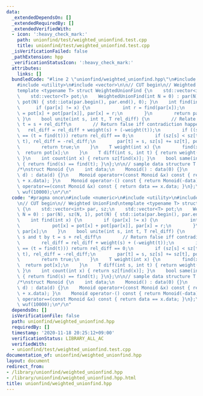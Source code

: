 ```yaml
---
data:
  _extendedDependsOn: []
  _extendedRequiredBy: []
  _extendedVerifiedWith:
  - icon: ':heavy_check_mark:'
    path: unionfind/test/weighted_unionfind.test.cpp
    title: unionfind/test/weighted_unionfind.test.cpp
  _isVerificationFailed: false
  _pathExtension: hpp
  _verificationStatusIcon: ':heavy_check_mark:'
  attributes:
    links: []
  bundledCode: "#line 2 \"unionfind/weighted_unionfind.hpp\"\n#include <numeric>\n\
    #include <utility>\n#include <vector>\n\n// CUT begin\n// Weighted UnionFind\n\
    template <typename T> struct WeightedUnionFind {\n    std::vector<int> par, sz;\n\
    \    std::vector<T> pot;\n    WeightedUnionFind(int N = 0) : par(N), sz(N, 1),\
    \ pot(N) { std::iota(par.begin(), par.end(), 0); }\n    int find(int x) {\n  \
    \      if (par[x] != x) {\n            int r = find(par[x]);\n            pot[x]\
    \ = pot[x] + pot[par[x]], par[x] = r;\n        }\n        return par[x];\n   \
    \ }\n    bool unite(int s, int t, T rel_diff) {\n        // Relate s and t by\
    \ t = s + rel_diff\n        // Return false iff contradiction happens.\n     \
    \   rel_diff = rel_diff + weight(s) + (-weight(t));\n        if ((s = find(s))\
    \ == (t = find(t))) return rel_diff == 0;\n        if (sz[s] < sz[t]) std::swap(s,\
    \ t), rel_diff = -rel_diff;\n        par[t] = s, sz[s] += sz[t], pot[t] = rel_diff;\n\
    \        return true;\n    }\n    T weight(int x) {\n        find(x);\n      \
    \  return pot[x];\n    }\n    T diff(int s, int t) { return weight(t) + (-weight(s));\
    \ }\n    int count(int x) { return sz[find(x)]; }\n    bool same(int s, int t)\
    \ { return find(s) == find(t); }\n};\n\n// sample data structure T for WeightedUnionFind<T>\n\
    /*\nstruct Monoid {\n    int data;\n    Monoid() : data(0) {}\n    Monoid(int\
    \ d) : data(d) {}\n    Monoid operator+(const Monoid &x) const { return Monoid(this->data\
    \ + x.data); }\n    Monoid operator-() const { return Monoid(-data); }\n    bool\
    \ operator==(const Monoid &x) const { return data == x.data; }\n};\nWeightedUnionFind<Monoid>\
    \ wuf(10000);\n*/\n"
  code: "#pragma once\n#include <numeric>\n#include <utility>\n#include <vector>\n\
    \n// CUT begin\n// Weighted UnionFind\ntemplate <typename T> struct WeightedUnionFind\
    \ {\n    std::vector<int> par, sz;\n    std::vector<T> pot;\n    WeightedUnionFind(int\
    \ N = 0) : par(N), sz(N, 1), pot(N) { std::iota(par.begin(), par.end(), 0); }\n\
    \    int find(int x) {\n        if (par[x] != x) {\n            int r = find(par[x]);\n\
    \            pot[x] = pot[x] + pot[par[x]], par[x] = r;\n        }\n        return\
    \ par[x];\n    }\n    bool unite(int s, int t, T rel_diff) {\n        // Relate\
    \ s and t by t = s + rel_diff\n        // Return false iff contradiction happens.\n\
    \        rel_diff = rel_diff + weight(s) + (-weight(t));\n        if ((s = find(s))\
    \ == (t = find(t))) return rel_diff == 0;\n        if (sz[s] < sz[t]) std::swap(s,\
    \ t), rel_diff = -rel_diff;\n        par[t] = s, sz[s] += sz[t], pot[t] = rel_diff;\n\
    \        return true;\n    }\n    T weight(int x) {\n        find(x);\n      \
    \  return pot[x];\n    }\n    T diff(int s, int t) { return weight(t) + (-weight(s));\
    \ }\n    int count(int x) { return sz[find(x)]; }\n    bool same(int s, int t)\
    \ { return find(s) == find(t); }\n};\n\n// sample data structure T for WeightedUnionFind<T>\n\
    /*\nstruct Monoid {\n    int data;\n    Monoid() : data(0) {}\n    Monoid(int\
    \ d) : data(d) {}\n    Monoid operator+(const Monoid &x) const { return Monoid(this->data\
    \ + x.data); }\n    Monoid operator-() const { return Monoid(-data); }\n    bool\
    \ operator==(const Monoid &x) const { return data == x.data; }\n};\nWeightedUnionFind<Monoid>\
    \ wuf(10000);\n*/\n"
  dependsOn: []
  isVerificationFile: false
  path: unionfind/weighted_unionfind.hpp
  requiredBy: []
  timestamp: '2020-11-18 20:25:12+09:00'
  verificationStatus: LIBRARY_ALL_AC
  verifiedWith:
  - unionfind/test/weighted_unionfind.test.cpp
documentation_of: unionfind/weighted_unionfind.hpp
layout: document
redirect_from:
- /library/unionfind/weighted_unionfind.hpp
- /library/unionfind/weighted_unionfind.hpp.html
title: unionfind/weighted_unionfind.hpp
---
```

